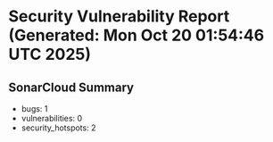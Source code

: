 # Security Vulnerability Report (Generated: Mon Oct 20 01:54:46 UTC 2025)


## SonarCloud Summary
* bugs: 1
* vulnerabilities: 0
* security_hotspots: 2
